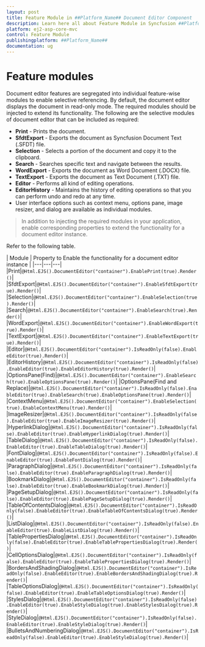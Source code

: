 ```yaml
---
layout: post
title: Feature Module in ##Platform_Name## Document Editor Component
description: Learn here all about Feature Module in Syncfusion ##Platform_Name## Document Editor component of Syncfusion Essential JS 2 and more.
platform: ej2-asp-core-mvc
control: Feature Module
publishingplatform: ##Platform_Name##
documentation: ug
---
```



# Feature modules

Document editor features are segregated into individual feature-wise modules to enable selective referencing. By default, the document editor displays the document in read-only mode. The required modules should be injected to extend its functionality. The following are the selective modules of document editor that can be included as required:
* **Print** - Prints the document.
* **SfdtExport** - Exports the document as Syncfusion Document Text (.SFDT) file.
* **Selection** - Selects a portion of the document and copy it to the clipboard.
* **Search** - Searches specific text and navigate between the results.
* **WordExport** - Exports the document as Word Document (.DOCX) file.
* **TextExport** - Exports the document as Text Document (.TXT) file.
* **Editor** - Performs all kind of editing operations.
* **EditorHistory** - Maintains the history of editing operations so that you can perform undo and redo at any time.
* User interface options such as context menu, options pane, image resizer, and dialog are available as individual modules.

>In addition to injecting the required modules in your application, enable corresponding properties to extend the functionality for a document editor instance.

Refer to the following table.

| Module |  Property to Enable the functionality for a document editor instance |
|---|---|---|
|Print|`@Html.EJS().DocumentEditor("container").EnablePrint(true).Render()`|
|SfdtExport|`@Html.EJS().DocumentEditor("container").EnableSfdtExport(true).Render()`|
|Selection|`@Html.EJS().DocumentEditor("container").EnableSelection(true).Render()`|
|Search|`@Html.EJS().DocumentEditor("container").EnableSearch(true).Render()`|
|WordExport|`@Html.EJS().DocumentEditor("container").EnableWordExport(true).Render()`|
|TextExport|`@Html.EJS().DocumentEditor("container").EnableTextExport(true).Render()`|
|Editor|`@Html.EJS().DocumentEditor("container").IsReadOnly(false).EnableEditor(true).Render()`|
|EditorHistory|`@Html.EJS().DocumentEditor("container").IsReadOnly(false).EnableEditor(true).EnableEditorHistory(true).Render()`|
|OptionsPane(Find)|`@Html.EJS().DocumentEditor("container").EnableSearch(true).EnableOptionsPane(true).Render()`|
|OptionsPane(Find and Replace)|`@Html.EJS().DocumentEditor("container").IsReadOnly(false).EnableEditor(true).EnableSearch(true).EnableOptionsPane(true).Render()`|
|ContextMenu|`@Html.EJS().DocumentEditor("container").EnableSelection(true).EnableContextMenu(true).Render()`|
|ImageResizer|`@Html.EJS().DocumentEditor("container").IsReadOnly(false).EnableEditor(true).EnableImageResizer(true).Render()`|
|HyperlinkDialog|`@Html.EJS().DocumentEditor("container").IsReadOnly(false).EnableEditor(true).EnableHyperlinkDialog(true).Render()`|
|TableDialog|`@Html.EJS().DocumentEditor("container").IsReadOnly(false).EnableEditor(true).EnableTableDialog(true).Render()`|
|FontDialog|`@Html.EJS().DocumentEditor("container").IsReadOnly(false).EnableEditor(true).EnableFontDialog(true).Render()`|
|ParagraphDialog|`@Html.EJS().DocumentEditor("container").IsReadOnly(false).EnableEditor(true).EnableParagraphDialog(true).Render()`|
|BookmarkDialog|`@Html.EJS().DocumentEditor("container").IsReadOnly(false).EnableEditor(true).EnableBookmarkDialog(true).Render()`|
|PageSetupDialog|`@Html.EJS().DocumentEditor("container").IsReadOnly(false).EnableEditor(true).EnablePageSetupDialog(true).Render()`|
|TableOfContentsDialog|`@Html.EJS().DocumentEditor("container").IsReadOnly(false).EnableEditor(true).EnableTableOfContentsDialog(true).Render()`|
|ListDialog|`@Html.EJS().DocumentEditor("container").IsReadOnly(false).EnableEditor(true).EnableListDialog(true).Render()`|
|TablePropertiesDialog|`@Html.EJS().DocumentEditor("container").IsReadOnly(false).EnableEditor(true).EnableTablePropertiesDialog(true).Render()`|
|CellOptionsDialog|`@Html.EJS().DocumentEditor("container").IsReadOnly(false).EnableEditor(true).EnableTablePropertiesDialog(true).Render()`|
|BordersAndShadingDialog|`@Html.EJS().DocumentEditor("container").IsReadOnly(false).EnableEditor(true).EnableBordersAndShadingDialog(true).Render()`|
|TableOptionsDialog|`@Html.EJS().DocumentEditor("container").IsReadOnly(false).EnableEditor(true).EnableTableOptionsDialog(true).Render()`|
|StylesDialog|`@Html.EJS().DocumentEditor("container").IsReadOnly(false).EnableEditor(true).EnableStyleDialog(true).EnableStylesDialog(true).Render()`|
|StyleDialog|`@Html.EJS().DocumentEditor("container").IsReadOnly(false).EnableEditor(true).EnableStyleDialog(true).Render()`|
|BulletsAndNumberingDialog|`@Html.EJS().DocumentEditor("container").IsReadOnly(false).EnableEditor(true).EnableStyleDialog(true).Render()`|